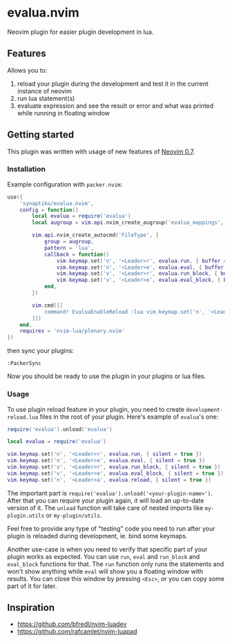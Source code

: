 # evalua.nvim

Neovim plugin for easier plugin development in lua.

## Features

Allows you to:
1. reload your plugin during the development and test it in the current instance of neovim
2. run lua statement(s)
3. evaluate expression and see the result or error and what was printed while running in floating window

## Getting started

This plugin was written with usage of new features of [Neovim 0.7](https://github.com/neovim/neovim/releases/tag/v0.7.0).

### Installation

Example configuration with `packer.nvim`:
```lua
use({
	'synaptiko/evalua.nvim',
	config = function()
		local evalua = require('evalua')
		local augroup = vim.api.nvim_create_augroup('evalua_mappings', { clear = true })

		vim.api.nvim_create_autocmd('FileType', {
			group = augroup,
			pattern = 'lua',
			callback = function()
				vim.keymap.set('n', '<Leader>r', evalua.run, { buffer = true, silent = true })
				vim.keymap.set('n', '<Leader>e', evalua.eval, { buffer = true, silent = true })
				vim.keymap.set('v', '<Leader>r', evalua.run_block, { buffer = true, silent = true })
				vim.keymap.set('v', '<Leader>e', evalua.eval_block, { buffer = true, silent = true })
			end,
		})

		vim.cmd([[
			command! EvaluaEnableReload :lua vim.keymap.set('n', '<Leader>a', require('evalua').reload, { silent = true })
		]])
	end,
	requires = 'nvim-lua/plenary.nvim'
})
```

then sync your plugins:
```
:PackerSync
```

Now you should be ready to use the plugin in your plugins or lua files.

### Usage

To use plugin reload feature in your plugin, you need to create `development-reload.lua` files in the root of your plugin. Here's example of `evalua`'s one:
```lua
require('evalua').unload('evalua')

local evalua = require('evalua')

vim.keymap.set('n', '<Leader>r', evalua.run, { silent = true })
vim.keymap.set('n', '<Leader>e', evalua.eval, { silent = true })
vim.keymap.set('v', '<Leader>r', evalua.run_block, { silent = true })
vim.keymap.set('v', '<Leader>e', evalua.eval_block, { silent = true })
vim.keymap.set('n', '<Leader>a', evalua.reload, { silent = true })
```

The important part is `require('evalua').unload('<your-plugin-name>')`. After that you can require your plugin again, it will load an up-to-date version of it. The `unload` function will take care of nested imports like `my-plugin.utils` or `my-plugin/utils`.

Feel free to provide any type of "testing" code you need to run after your plugin is reloaded during development, ie. bind some keymaps.

Another use-case is when you need to verify that specific part of your plugin works as expected. You can use `run`, `eval` and `run_block` and `eval_block` functions for that. The `run` function only runs the statements and won't show anything while `eval` will show you a floating window with results. You can close this window by pressing `<Esc>`, or you can copy some part of it for later.

## Inspiration
- https://github.com/bfredl/nvim-luadev
- https://github.com/rafcamlet/nvim-luapad
